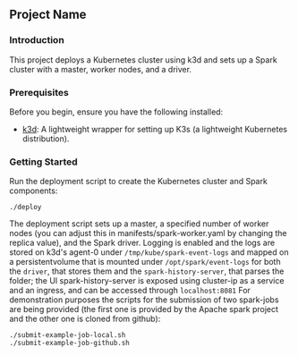 ## Project Name

### Introduction
This project deploys a Kubernetes cluster using k3d and sets up a Spark cluster with a master, worker nodes, and a driver.

### Prerequisites
Before you begin, ensure you have the following installed:
- [k3d](https://github.com/rancher/k3d): A lightweight wrapper for setting up K3s (a lightweight Kubernetes distribution).

### Getting Started
Run the deployment script to create the Kubernetes cluster and Spark components:
```
./deploy
```
The deployment script sets up a master, a specified number of worker nodes (you can adjust this in manifests/spark-worker.yaml by changing the replica value), and the Spark driver.
Logging is enabled and the logs are stored on k3d's agent-0 under `/tmp/kube/spark-event-logs` and mapped on a persistentvolume that is mounted under `/opt/spark/event-logs` for both the `driver`, that stores them and the `spark-history-server`, that parses the folder; the UI spark-history-server is exposed using cluster-ip as a service and an ingress, and can be accessed through `localhost:8081`
For demonstration purposes the scripts for the submission of two spark-jobs are being provided (the first one is provided by the Apache spark project and the other one is cloned from github):
```
./submit-example-job-local.sh
./submit-example-job-github.sh
```
